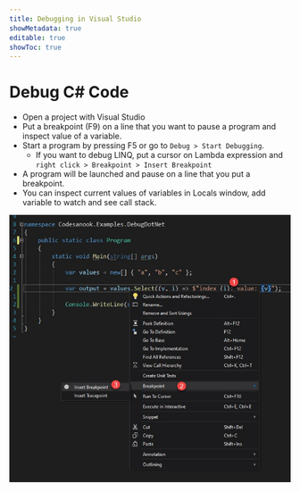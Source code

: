 ```yaml
---
title: Debugging in Visual Studio
showMetadata: true
editable: true
showToc: true
---
```


# Debug C# Code
- Open a project with Visual Studio
- Put a breakpoint (F9) on a line that you want to pause a program and inspect value of a variable.
- Start a program by pressing F5 or go to `Debug > Start Debugging`.
  - If you want to debug LINQ, put a cursor on Lambda expression and `right click > Breakpoint > Insert Breakpoint`
- A program will be launched and pause on a line that you put a breakpoint.
- You can inspect current values of variables in Locals window, add variable to watch and see call stack.

![debug LINQ in Visual Studio](images/debug-linq-in-visual-studio.jpg)
